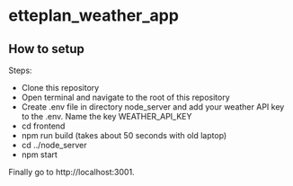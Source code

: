 # etteplan_weather_app
<!-- How to setup -->
## How to setup

Steps:
* Clone this repository
* Open terminal and navigate to the root of this repository
* Create .env file in directory node_server and add your weather API key to the .env. Name the key WEATHER_API_KEY
* cd frontend
* npm run build (takes about 50 seconds with old laptop)
* cd ../node_server
* npm start

Finally go to http://localhost:3001.

